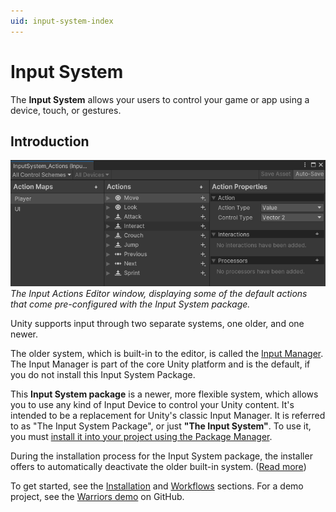 ```yaml
---
uid: input-system-index
---
```

# Input System

The **Input System** allows your users to control your game or app using a device, touch, or gestures.

## Introduction

![Screenshot of the Input Actions Editor window displaying the default Action Maps, Actions, and Action Properties. They are displayed in 3 columns side-by-side in that order.](Images/ActionsEditor.png)<br/>
*The Input Actions Editor window, displaying some of the default actions that come pre-configured with the Input System package.*


Unity supports input through two separate systems, one older, and one newer.

The older system, which is built-in to the editor, is called the [Input Manager](https://docs.unity3d.com/Manual/class-InputManager.html). The Input Manager is part of the core Unity platform and is the default, if you do not install this Input System Package.

This **Input System package** is a newer, more flexible system, which allows you to use any kind of Input Device to control your Unity content. It's intended to be a replacement for Unity's classic Input Manager. It is referred to as "The Input System Package", or just **"The Input System"**. To use it, you must [install it into your project using the Package Manager](Installation.md).

During the installation process for the Input System package, the installer offers to automatically deactivate the older built-in system. ([Read more](Installation.md))

To get started, see the [Installation](Installation.md) and [Workflows](Workflows.md) sections. For a demo project, see the [Warriors demo](https://github.com/UnityTechnologies/InputSystem_Warriors) on GitHub.
